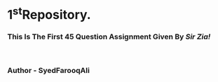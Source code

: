 <h1>1<sup>st</sup>Repository.</h1>
<h3>This Is The First 45 Question Assignment Given By <i>Sir Zia!</i></h3>
<br>
<h3>Author - SyedFarooqAli</h3>

